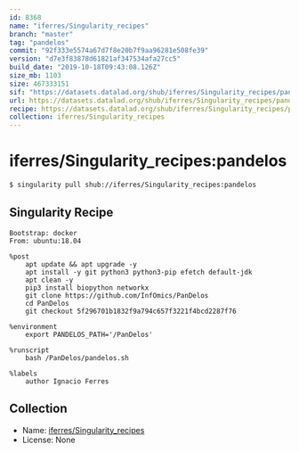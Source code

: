 ```yaml
---
id: 8368
name: "iferres/Singularity_recipes"
branch: "master"
tag: "pandelos"
commit: "92f333e5574a67d7f8e20b7f9aa96281e508fe39"
version: "d7e3f83878d61821af347534afa27cc5"
build_date: "2019-10-18T09:43:08.126Z"
size_mb: 1103
size: 467333151
sif: "https://datasets.datalad.org/shub/iferres/Singularity_recipes/pandelos/2019-10-18-92f333e5-d7e3f838/d7e3f83878d61821af347534afa27cc5.simg"
url: https://datasets.datalad.org/shub/iferres/Singularity_recipes/pandelos/2019-10-18-92f333e5-d7e3f838/
recipe: https://datasets.datalad.org/shub/iferres/Singularity_recipes/pandelos/2019-10-18-92f333e5-d7e3f838/Singularity
collection: iferres/Singularity_recipes
---
```


# iferres/Singularity_recipes:pandelos

```bash
$ singularity pull shub://iferres/Singularity_recipes:pandelos
```

## Singularity Recipe

```singularity
Bootstrap: docker
From: ubuntu:18.04

%post
	apt update && apt upgrade -y
	apt install -y git python3 python3-pip efetch default-jdk
	apt clean -y
	pip3 install biopython networkx
	git clone https://github.com/InfOmics/PanDelos
	cd PanDelos
	git checkout 5f296701b1832f9a794c657f3221f4bcd2287f76

%environment
	export PANDELOS_PATH='/PanDelos'
	
%runscript
	bash /PanDelos/pandelos.sh

%labels 
	author Ignacio Ferres
```

## Collection

 - Name: [iferres/Singularity_recipes](https://github.com/iferres/Singularity_recipes)
 - License: None

